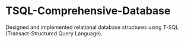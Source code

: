 # TSQL-Comprehensive-Database
Designed and implemented relational database structures using T-SQL (Transact-Structured Query Language).
